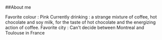 ##About me

Favorite colour : Pink
Currently drinking : a strange mixture of coffee, hot chocolate and soy milk, 
for the taste of hot chocolate and the energizing action of coffee.
Favorite city : Can't decide between Montreal and Toulouse in France